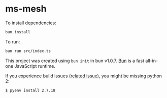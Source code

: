 # ms-mesh

To install dependencies:

```bash
bun install
```

To run:

```bash
bun run src/index.ts
```

This project was created using `bun init` in bun v1.0.7. [Bun](https://bun.sh) is a fast all-in-one JavaScript runtime.

If you experience build issues ([related issue](https://github.com/Urigo/graphql-mesh/pull/1564)), you might be missing python 2:

```bash
$ pyenv install 2.7.18
```
